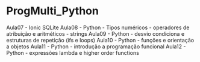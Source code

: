 # ProgMulti_Python
Aula07 - Ionic SQLite Aula08 - Python - Tipos numéricos - operadores de atribuição e aritméticos - strings Aula09 - Python - desvio condiciona e estruturas de repetição (ifs e loops) Aula10 - Python - funções e orientação a objetos Aula11 - Python - introdução a programação funcional Aula12 - Python - expressões lambda e higher order functions
